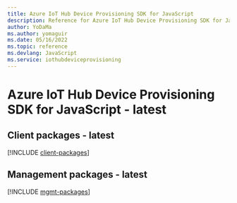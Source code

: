 ```yaml
---
title: Azure IoT Hub Device Provisioning SDK for JavaScript
description: Reference for Azure IoT Hub Device Provisioning SDK for JavaScript
author: YoDaMa
ms.author: yomaguir
ms.date: 05/16/2022
ms.topic: reference
ms.devlang: JavaScript
ms.service: iothubdeviceprovisioning
---
```

# Azure IoT Hub Device Provisioning SDK for JavaScript - latest
## Client packages - latest
[!INCLUDE [client-packages](iot-hub-device-provisioning-client-index.md)]

## Management packages - latest
[!INCLUDE [mgmt-packages](iot-hub-device-provisioning-mgmt-index.md)]
